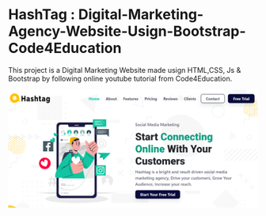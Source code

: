 # HashTag : Digital-Marketing-Agency-Website-Usign-Bootstrap-Code4Education
This project is a Digital Marketing Website made usign HTML,CSS, Js &amp; Bootstrap by following online youtube tutorial from Code4Education.

![alt text](./img/Screenshot%202023-07-16%20143404.png)
